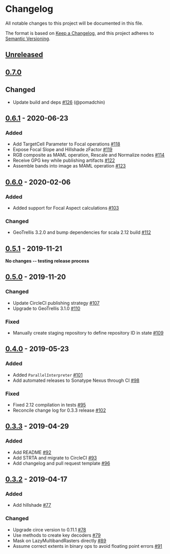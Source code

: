 # Changelog
All notable changes to this project will be documented in this file.

The format is based on [Keep a Changelog](https://keepachangelog.com/en/1.0.0/),
and this project adheres to [Semantic Versioning](https://semver.org/spec/v2.0.0.html).

## [Unreleased]

## [0.7.0]
## Changed

- Update build and deps [#126](https://github.com/pomadchin/tagless-mid/pull/126) (@pomadchin)

## [0.6.1] - 2020-06-23
### Added
- Add TargetCell Parameter to Focal operations [#118](https://github.com/geotrellis/maml/pull/118)
- Expose Focal Slope and Hillshade zFactor [#119](https://github.com/geotrellis/maml/pull/119)
- RGB composite as MAML operation, Rescale and Normalize nodes [#114](https://github.com/geotrellis/maml/issues/114)
- Receive GPG key while publishing artifacts [#122](https://github.com/geotrellis/maml/issues/122)
- Assemble bands into image as MAML operation [#123](https://github.com/geotrellis/maml/pull/123)

## [0.6.0] - 2020-02-06
### Added
- Added support for Focal Aspect calculations [#103](https://github.com/geotrellis/maml/issues/103)

### Changed
 - GeoTrellis 3.2.0 and bump dependencies for scala 2.12 build [#112](https://github.com/geotrellis/maml/pull/112)

## [0.5.1] - 2019-11-21

**No changes -- testing release process**

## [0.5.0] - 2019-11-20
### Changed
- Update CircleCI publishing strategy [#107](https://github.com/geotrellis/maml/pull/107)
- Upgrade to GeoTrellis 3.1.0 [#110](https://github.com/geotrellis/maml/pull/110)

### Fixed
- Manually create staging repository to define repository ID in state [#109](https://github.com/geotrellis/maml/pull/109)

## [0.4.0] - 2019-05-23
### Added
- Added `ParallelInterpreter` [#101](https://github.com/geotrellis/maml/pull/101)
- Add automated releases to Sonatype Nexus through CI [#98](https://github.com/geotrellis/maml/pull/98)

### Fixed
- Fixed 2.12 compilation in tests [#95](https://github.com/geotrellis/maml/pull/95)
- Reconcile change log for 0.3.3 release [#102](https://github.com/geotrellis/maml/pull/102)

## [0.3.3] - 2019-04-29
### Added
- Add README [#92](https://github.com/geotrellis/maml/pull/92)
- Add STRTA and migrate to CircleCI [#93](https://github.com/geotrellis/maml/pull/93)
- Add changelog and pull request template [#96](https://github.com/geotrellis/maml/pull/96)

## [0.3.2] - 2019-04-17
### Added
- Add hillshade [#77](https://github.com/geotrellis/maml/pull/77)

### Changed
- Upgrade circe version to 0.11.1 [#78](https://github.com/geotrellis/maml/pull/77)
- Use methods to create key decoders [#79](https://github.com/geotrellis/maml/pull/79)
- Mask on LazyMultibandRasters directly [#89](https://github.com/geotrellis/maml/pull/89)
- Assume correct extents in binary ops to avoid floating point errors [#91](https://github.com/geotrellis/maml/pull/91)

[Unreleased]: https://github.com/geotrellis/maml/compare/0.7.0...HEAD
[0.7.0]: https://github.com/geotrellis/maml/compare/0.7.0...0.6.1
[0.6.1]: https://github.com/geotrellis/maml/compare/0.6.1...0.6.0
[0.6.0]: https://github.com/geotrellis/maml/compare/0.5.1...0.6.0
[0.5.1]: https://github.com/geotrellis/maml/compare/0.5.0...0.5.1
[0.5.0]: https://github.com/geotrellis/maml/compare/0.4.0...0.5.0
[0.4.0]: https://github.com/geotrellis/maml/compare/0.3.3...0.4.0
[0.3.3]: https://github.com/geotrellis/maml/compare/0.3.2...0.3.3
[0.3.2]: https://github.com/geotrellis/maml/compare/v0.2.2...0.3.2
